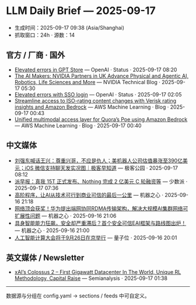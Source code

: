 # LLM Daily Brief — 2025-09-17

- 生成时间：2025-09-17 09:38 (Asia/Shanghai)
- 抓取窗口：24h · 源数：14


## 官方 / 厂商 · 国外

- [Elevated errors in GPT Store](https://status.openai.com//incidents/01K59K46RSQ5QPMFV9EA06KPJ4) — OpenAI · Status · 2025-09-17 08:20
- [The AI Makers: NVIDIA Partners in UK Advance Physical and Agentic AI, Robotics, Life Sciences and More](https://blogs.nvidia.com/blog/uk-partner-ecosystem-ai-makers/) — NVIDIA Technical Blog · 2025-09-17 05:30
- [Elevated errors with SSO login](https://status.openai.com//incidents/01K59Q8ATY9GRAGHKXCR7TAPY7) — OpenAI · Status · 2025-09-17 02:05
- [Streamline access to ISO-rating content changes with Verisk rating insights and Amazon Bedrock](https://aws.amazon.com/blogs/machine-learning/streamline-access-to-iso-rating-content-changes-with-verisk-rating-insights-and-amazon-bedrock/) — AWS Machine Learning · Blog · 2025-09-17 00:43
- [Unified multimodal access layer for Quora’s Poe using Amazon Bedrock](https://aws.amazon.com/blogs/machine-learning/unified-multimodal-access-layer-for-quoras-poe-using-amazon-bedrock/) — AWS Machine Learning · Blog · 2025-09-17 00:40


## 中文媒体

- [刘强东喊话王兴：尊重兴哥，不应是仇人；美机器人公司估值暴涨至390亿美元；iOS 微信支持聊天发实况图｜极客早知道](http://www.geekpark.net/news/354023) — 极客公园 · 2025-09-17 08:12
- [派早报：真我 15T 正式发布、Nothing 完成 2 亿美元 C 轮融资等](https://sspai.com/post/102578) — 少数派 · 2025-09-17 07:36
- [高阶程序，让AI从技术可行到商业可信的最后一公里](https://www.jiqizhixin.com/articles/2025-09-16-13) — 机器之心 · 2025-09-16 21:18
- [网络顶会获奖！华为提出端网协同RDMA传输架构，解决大规模AI集群网络可扩展性问题](https://www.jiqizhixin.com/articles/2025-09-16-12) — 机器之心 · 2025-09-16 21:06
- [具身智能能力狂飙，安全却严重滞后？首个安全可信EAI框架与路线图出炉！](https://www.jiqizhixin.com/articles/2025-09-16-11) — 机器之心 · 2025-09-16 21:00
- [人工智能计算大会将于9月26日在京举行](https://www.qbitai.com/2025/09/332819.html) — 量子位 · 2025-09-16 20:01


## 英文媒体 / Newsletter

- [xAI’s Colossus 2 – First Gigawatt Datacenter In The World, Unique RL Methodology, Capital Raise](https://semianalysis.com/2025/09/16/xais-colossus-2-first-gigawatt-datacenter/) — Semianalysis · 2025-09-17 01:38

---
数据源与分组在 config.yaml → sections / feeds 中可自定义。
